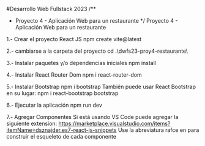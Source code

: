 #Desarrollo Web Fullstack 2023
/**
 * Proyecto 4 - Aplicación Web para un restaurante
 */
Proyecto 4 - Aplicación Web para un restaurante

1.- Crear el proyecto React JS
npm create vite@latest

2.- cambiarse a la carpeta del proyecto
cd .\dwfs23-proy4-restaurante\

3.- Instalar paquetes y/o dependencias iniciales
npm install

4.- Instalar React Router Dom
npm i react-router-dom

5.- Instalar Bootstrap
npm i bootstrap
También puede usar React Bootstrap en su lugar:
npm i react-bootstrap bootstrap

6.- Ejecutar la aplicación
npm run dev

7.- Agregar Componentes
Si está usando VS Code puede agregar la siguiente extension:
https://marketplace.visualstudio.com/items?itemName=dsznajder.es7-react-js-snippets
Use la abreviatura rafce en para construir el esqueleto de cada componente
